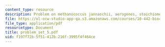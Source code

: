 ```yaml
---
content_type: resource
description: Problem on methanococcus jannaschii, aerogenes, stoichiometric equation.
file: https://ol-ocw-studio-app-qa.s3.amazonaws.com/courses/10-442-biochemical-engineering-spring-2005/f197f72b5f51412b216f3995f4f464ce_problem_set_5.pdf
file_type: application/pdf
resourcetype: Document
title: problem_set_5.pdf
uid: f197f72b-5f51-412b-216f-3995f4f464ce
---
```

